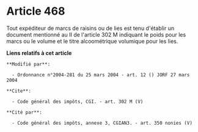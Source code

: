 # Article 468

Tout expéditeur de marcs de raisins ou de lies est tenu d'établir un document mentionné au II de l'article 302 M indiquant le
poids pour les marcs ou le volume et le titre alcoométrique volumique pour les lies.

**Liens relatifs à cet article**

	**Modifié par**:

	  - Ordonnance n°2004-281 du 25 mars 2004 - art. 12 () JORF 27 mars 2004

	**Cite**:

	  - Code général des impôts, CGI. - art. 302 M (V)

	**Cité par**:

	  - Code général des impôts, annexe 3, CGIAN3. - art. 350 nonies (V)
